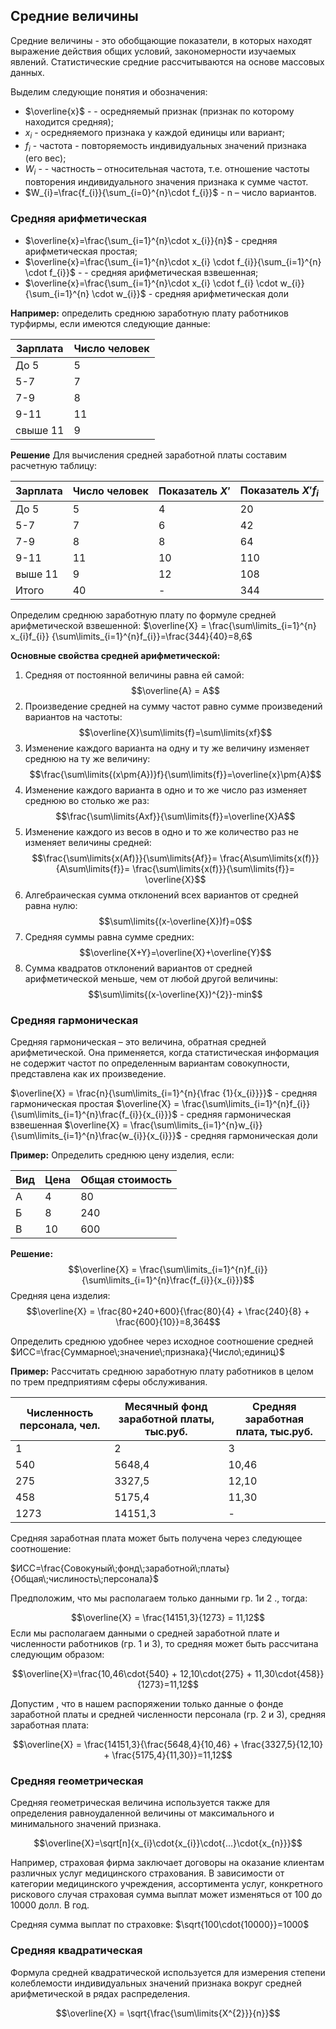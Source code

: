## Средние величины

Средние величины -  это обобщающие показатели, в которых находят выражение  действия общих условий, закономерности изучаемых явлений.
Статистические средние рассчитываются на основе массовых данных. 

Выделим следующие понятия и обозначения:
- $\overline{x}$ - - осредняемый признак (признак по которому находится средняя);
- $x_{i}$ - осредняемого признака у каждой единицы или вариант;
- $f_{i}$ - частота - повторяемость индивидуальных значений признака (его вес);
- $W_{i}$ -  - частность – относительная частота, т.е. отношение частоты повторения индивидуального значения признака к сумме частот.
- $W_{i}=\frac{f_{i}}{\sum_{i=0}^{n}\cdot f_{i}}$ - n – число вариантов.

### Средняя арифметическая

- $\overline{x}=\frac{\sum_{i=1}^{n}\cdot x_{i}}{n}$ -  средняя арифметическая простая;
- $\overline{x}=\frac{\sum_{i=1}^{n}\cdot x_{i} \cdot f_{i}}{\sum_{i=1}^{n} \cdot f_{i}}$ - - средняя арифметическая взвешенная; 
- $\overline{x}=\frac{\sum_{i=1}^{n}\cdot x_{i} \cdot f_{i} \cdot w_{i}}{\sum_{i=1}^{n} \cdot w_{i}}$ -  средняя арифметическая доли 

**Например:** определить среднюю заработную плату работников турфирмы, если имеются следующие данные:

| Зарплата | Число человек |
| -------- | ------------- |
| До 5     | 5             |
| 5-7      | 7             |
| 7-9      | 8             |
| 9-11     | 11            |
| свыше 11  | 9             |

**Решение**
Для вычисления средней заработной платы составим расчетную таблицу:

| Зарплата | Число человек | Показатель $X'$ | Показатель $X'f_{i}$ |
| -------- | ------------- | --------------- | -------------------- |
| До 5     | 5             | 4               | 20                   |
| 5-7      | 7             | 6               | 42                   |
| 7-9      | 8             | 8               | 64                   |
| 9-11     | 11            | 10              | 110                  |
| выше 11  | 9             | 12              | 108                  |
| Итого    | 40            | -               | 344                  |

Определим среднюю заработную плату по формуле средней арифметической взвешенной:
$\overline{Х} = \frac{\sum\limits_{i=1}^{n}х_{i}f_{i}} {\sum\limits_{i=1}^{n}f_{i}}=\frac{344}{40}=8,6$

**Основные свойства средней арифметической:**
1. Средняя от постоянной величины равна ей самой:
$$\overline{A} = A$$
2. Произведение средней на сумму частот равно сумме произведений вариантов на частоты:
$$\overline{X}\sum\limits{f}=\sum\limits{xf}$$
3. Изменение каждого варианта на одну и ту же     величину изменяет среднюю на ту же величину:
$$\frac{\sum\limits{(x\pm{A})}f}{\sum\limits{f}}=\overline{x}\pm{A}$$
4. Изменение каждого варианта в одно и то же число раз изменяет среднюю во столько же раз:
   $$\frac{\sum\limits{Axf}}{\sum\limits{f}}=\overline{X}A$$
5. Изменение каждого из весов в одно и то же количество раз не изменяет величины средней:
$$\frac{\sum\limits{x(Af)}}{\sum\limits{Af}}=
\frac{A\sum\limits{x(f)}}{A\sum\limits{f}}=
\frac{\sum\limits{x(f)}}{\sum\limits{f}}=
\overline{X}$$
6. Алгебраическая сумма отклонений всех вариантов от средней равна нулю:
$$\sum\limits{(x-\overline{X})f}=0$$
7.  Средняя суммы равна сумме средних:
   $$\overline{X+Y}=\overline{X}+\overline{Y}$$
8. Сумма квадратов отклонений вариантов от средней арифметической меньше, чем от любой другой величины:
$$\sum\limits{(x-\overline{X})^{2}}-min$$

### Средняя гармоническая
Средняя гармоническая – это величина, обратная средней арифметической. Она применяется, когда статистическая информация не содержит частот по определенным вариантам совокупности, представлена как их произведение.

$\overline{X} = \frac{n}{\sum\limits_{i=1}^{n}{\frac {1}{x_{i}}}}$  - средняя гармоническая простая
$\overline{Х} = \frac{\sum\limits_{i=1}^{n}f_{i}} {\sum\limits_{i=1}^{n}\frac{f_{i}}{x_{i}}}$ - средняя гармоническая взвешенная
$\overline{Х} = \frac{\sum\limits_{i=1}^{n}w_{i}} {\sum\limits_{i=1}^{n}\frac{w_{i}}{x_{i}}}$ - средняя гармоническая доли

**Пример:**
Определить среднюю цену изделия, если:

| Вид | Цена | Общая стоимость | 
| --- | ---- | --------------- |
| А   | 4    | 80              |
| Б   | 8    | 240             |
| В   | 10   | 600             |

**Решение:**
$$\overline{Х} = \frac{\sum\limits_{i=1}^{n}f_{i}} {\sum\limits_{i=1}^{n}\frac{f_{i}}{x_{i}}}$$
Средняя цена изделия:
$$\overline{X} = \frac{80+240+600}{\frac{80}{4} + \frac{240}{8} + \frac{600}{10}}=8,364$$

Определить среднюю удобнее через исходное соотношение средней
$ИСС=\frac{Суммарное\;значение\;признака}{Число\;единиц}$

**Пример:**
Рассчитать среднюю заработную плату работников  в целом по трем предприятиям сферы обслуживания.

| Численность персонала, чел. | Месячный фонд заработной платы, тыс.руб. | Средняя заработная плата, тыс.руб. |
| --------------------------- | ---------------------------------------- | ---------------------------------- |
| 1                           | 2                                        | 3                                  |
| 540                         | 5648,4                                   | 10,46                              |
| 275                         | 3327,5                                   | 12,10                              |
| 458                         | 5175,4                                   | 11,30                              |
| 1273                        | 14151,3                                  | -                                  | 

Средняя заработная плата может быть получена через следующее соотношение: 

$ИСС=\frac{Совокуный\;фонд\;заработной\;платы}{Общая\;числиность\;персонала}$

Предположим, что мы располагаем только данными гр. 1и 2 ., тогда:

$$\overline{X} = \frac{14151,3}{1273} = 11,12$$
Если мы располагаем данными о средней заработной плате и численности работников (гр. 1 и 3), то средняя может быть рассчитана следующим образом:

$$\overline{X}=\frac{10,46\cdot{540} + 12,10\cdot{275} + 11,30\cdot{458}}{1273}=11,12$$

 Допустим , что в нашем распоряжении только данные о фонде заработной платы и средней численности персонала (гр. 2 и 3), средняя заработная плата:

$$\overline{X} = \frac{14151,3}{\frac{5648,4}{10,46} + \frac{3327,5}{12,10} + \frac{5175,4}{11,30}}=11,12$$

### Средняя геометрическая

Средняя  геометрическая величина используется также для определения равноудаленной величины от максимального и минимального значений признака. 

$$\overline{X}=\sqrt[n]{x_{i}\cdot{x_{i}}\cdot{...}\cdot{x_{n}}}$$

Например, страховая фирма заключает договоры на оказание клиентам различных услуг медицинского страхования. В зависимости от категории медицинского учреждения, ассортимента услуг, конкретного рискового случая страховая сумма выплат может изменяться от 100 до 10000 долл. В год. 

Средняя сумма выплат по страховке: 
$\sqrt{100\cdot{10000}}=1000$

### Средняя квадратическая

Формула средней квадратической используется для  измерения степени колеблемости индивидуальных значений признака вокруг средней арифметической в рядах распределения. 

$$\overline{X} = \sqrt{\frac{\sum\limits{X^{2}}}{n}}$$
